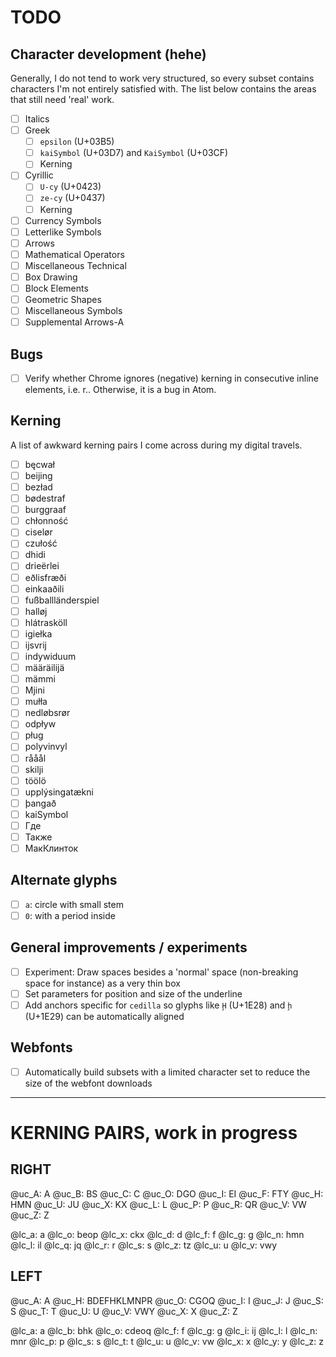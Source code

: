 # TODO

## Character development (hehe)

Generally, I do not tend to work very structured, so every subset contains characters I'm not entirely satisfied with. The list below contains the areas that still need 'real' work.

- [ ] Italics
- [ ] Greek
  - [ ] `epsilon` (U+03B5)
  - [ ] `kaiSymbol` (U+03D7) and `KaiSymbol` (U+03CF)
  - [ ] Kerning
- [ ] Cyrillic
  - [ ] `U-cy` (U+0423)
  - [ ] `ze-cy` (U+0437)
  - [ ] Kerning
- [ ] Currency Symbols
- [ ] Letterlike Symbols
- [ ] Arrows
- [ ] Mathematical Operators
- [ ] Miscellaneous Technical
- [ ] Box Drawing
- [ ] Block Elements
- [ ] Geometric Shapes
- [ ] Miscellaneous Symbols
- [ ] Supplemental Arrows-A

## Bugs

- [ ] Verify whether Chrome ignores (negative) kerning in consecutive inline elements, i.e. <span>r</span><span>.</span>. Otherwise, it is a bug in Atom.

## Kerning

A list of awkward kerning pairs I come across during my digital travels.

- [ ] bęcwał
- [ ] beijing
- [ ] bezład
- [ ] bødestraf
- [ ] burggraaf
- [ ] chłonność
- [ ] ciselør
- [ ] czułość
- [ ] dhidi
- [ ] drieërlei
- [ ] eðlisfræði
- [ ] einkaaðili
- [ ] fußballländerspiel
- [ ] halløj
- [ ] hlátrasköll
- [ ] igiełka
- [ ] ijsvrij
- [ ] indywiduum
- [ ] määräilijä
- [ ] mämmi
- [ ] Mjini
- [ ] mułła
- [ ] nedløbsrør
- [ ] odpływ
- [ ] pług
- [ ] polyvinvyl
- [ ] rååål
- [ ] skilji
- [ ] töölö
- [ ] upplýsingatækni
- [ ] þangað
- [ ] kaiSymbol
- [ ] Где
- [ ] Также
- [ ] МакКлинток

## Alternate glyphs

- [ ] `a`: circle with small stem
- [ ] `0`: with a period inside

## General improvements / experiments

- [ ] Experiment: Draw spaces besides a 'normal' space (non-breaking space for instance) as a very thin box
- [ ] Set parameters for position and size of the underline
- [ ] Add anchors specific for `cedilla` so glyphs like `Ḩ` (U+1E28) and `ḩ` (U+1E29) can be automatically aligned

## Webfonts

- [ ] Automatically build subsets with a limited character set to reduce the size of the webfont downloads

-----

# KERNING PAIRS, work in progress

## RIGHT

@uc_A: A
@uc_B: BS
@uc_C: C
@uc_O: DGO
@uc_I: EI
@uc_F: FTY
@uc_H: HMN
@uc_U: JU
@uc_X: KX
@uc_L: L
@uc_P: P
@uc_R: QR
@uc_V: VW
@uc_Z: Z

@lc_a: a
@lc_o: beop
@lc_x: ckx
@lc_d: d
@lc_f: f
@lc_g: g
@lc_n: hmn
@lc_l: il
@lc_q: jq
@lc_r: r
@lc_s: s
@lc_z: tz
@lc_u: u
@lc_v: vwy

## LEFT

@uc_A: A
@uc_H: BDEFHKLMNPR
@uc_O: CGOQ
@uc_I: I
@uc_J: J
@uc_S: S
@uc_T: T
@uc_U: U
@uc_V: VWY
@uc_X: X
@uc_Z: Z

@lc_a: a
@lc_b: bhk
@lc_o: cdeoq
@lc_f: f
@lc_g: g
@lc_i: ij
@lc_l: l
@lc_n: mnr
@lc_p: p
@lc_s: s
@lc_t: t
@lc_u: u
@lc_v: vw
@lc_x: x
@lc_y: y
@lc_z: z
